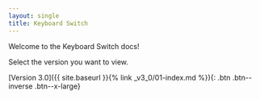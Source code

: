 ```yaml
---
layout: single
title: Keyboard Switch
---
```


Welcome to the Keyboard Switch docs!

Select the version you want to view.

[Version 3.0]({{ site.baseurl }}{% link _v3_0/01-index.md %}){: .btn .btn--inverse .btn--x-large}
